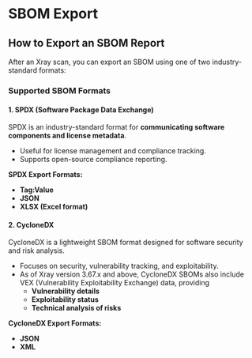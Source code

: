 # SBOM Export

## **How to Export an SBOM Report**

After an Xray scan, you can export an SBOM using one of two industry-standard formats:

### **Supported SBOM Formats**

#### **1. SPDX (Software Package Data Exchange)**

SPDX is an industry-standard format for **communicating software components and license metadata**.

* Useful for license management and compliance tracking.
* Supports open-source compliance reporting.

**SPDX Export Formats:**

* **Tag:Value**
* **JSON**
* **XLSX (Excel format)**

#### **2. CycloneDX**

CycloneDX is a lightweight SBOM format designed for software security and risk analysis.

* Focuses on security, vulnerability tracking, and exploitability.
* As of Xray version 3.67.x and above, CycloneDX SBOMs also include VEX (Vulnerability Exploitability Exchange) data, providing
  * **Vulnerability details**
  * **Exploitability status**
  * **Technical analysis of risks**

**CycloneDX Export Formats:**

* **JSON**
* **XML**
